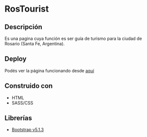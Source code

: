# RosTourist #

## Descripción ##
Es una pagina cuya función es ser guía de turismo para la ciudad de Rosario (Santa Fe, Argentina).

## Deploy ##
Podés ver la página funcionando desde [aquí](https://aguslu0.github.io/RosTourist/)

## Construido con ##
* HTML
* SASS/CSS

## Librerías ##
* [Bootstrap v5.1.3](https://getbootstrap.com/)
